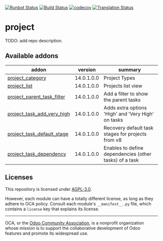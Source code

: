 [![Runbot Status](https://runbot.odoo-community.org/runbot/badge/flat/140/14.0.svg)](https://runbot.odoo-community.org/runbot/repo/github-com-oca-project-140)
[![Build Status](https://travis-ci.com/OCA/project.svg?branch=14.0)](https://travis-ci.com/OCA/project)
[![codecov](https://codecov.io/gh/OCA/project/branch/14.0/graph/badge.svg)](https://codecov.io/gh/OCA/project)
[![Translation Status](https://translation.odoo-community.org/widgets/project-14-0/-/svg-badge.svg)](https://translation.odoo-community.org/engage/project-14-0/?utm_source=widget)

<!-- /!\ do not modify above this line -->

# project

TODO: add repo description.

<!-- /!\ do not modify below this line -->

<!-- prettier-ignore-start -->

[//]: # (addons)

Available addons
----------------
addon | version | summary
--- | --- | ---
[project_category](project_category/) | 14.0.1.0.0 | Project Types
[project_list](project_list/) | 14.0.1.0.0 | Projects list view
[project_parent_task_filter](project_parent_task_filter/) | 14.0.1.0.0 | Add a filter to show the parent tasks
[project_task_add_very_high](project_task_add_very_high/) | 14.0.1.0.0 | Adds extra options 'High' and 'Very High' on tasks
[project_task_default_stage](project_task_default_stage/) | 14.0.1.0.0 | Recovery default task stages for projects from v8
[project_task_dependency](project_task_dependency/) | 14.0.1.0.0 | Enables to define dependencies (other tasks) of a task

[//]: # (end addons)

<!-- prettier-ignore-end -->

## Licenses

This repository is licensed under [AGPL-3.0](LICENSE).

However, each module can have a totally different license, as long as they adhere to OCA
policy. Consult each module's `__manifest__.py` file, which contains a `license` key
that explains its license.

----

OCA, or the [Odoo Community Association](http://odoo-community.org/), is a nonprofit
organization whose mission is to support the collaborative development of Odoo features
and promote its widespread use.

